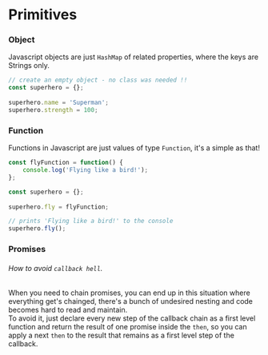 # Primitives

### Object
Javascript objects are just `HashMap` of related properties, where the keys are Strings only.
```javascript
// create an empty object - no class was needed !!
const superhero = {};
 
superhero.name = 'Superman';  
superhero.strength = 100;
```

### Function
Functions in Javascript are just values of type `Function`, it's a simple as that! 
```javascript
const flyFunction = function() {  
    console.log('Flying like a bird!');
};

const superhero = {};
 
superhero.fly = flyFunction;

// prints 'Flying like a bird!' to the console
superhero.fly();
```

### Promises

###### How to avoid `callback hell`. 
When you need to chain promises, you can end up in this situation where everything get's chainged, there's a bunch of undesired nesting and code becomes hard to read and maintain.  
To avoid it, just declare every new step of the callback chain as a first level function and return the result of one promise inside the `then`, so you can apply a next `then` to the result that remains as a first level step of the callback.